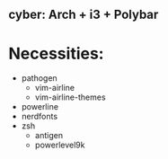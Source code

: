 ## cyber: Arch + i3 + Polybar
# Necessities:
* pathogen
    * vim-airline
    * vim-airline-themes
* powerline
* nerdfonts
* zsh
    * antigen
    * powerlevel9k
